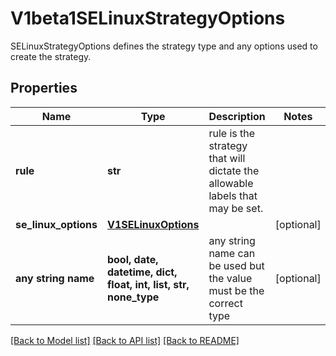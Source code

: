 # V1beta1SELinuxStrategyOptions

SELinuxStrategyOptions defines the strategy type and any options used to create the strategy.

## Properties
Name | Type | Description | Notes
------------ | ------------- | ------------- | -------------
**rule** | **str** | rule is the strategy that will dictate the allowable labels that may be set. | 
**se_linux_options** | [**V1SELinuxOptions**](V1SELinuxOptions.md) |  | [optional] 
**any string name** | **bool, date, datetime, dict, float, int, list, str, none_type** | any string name can be used but the value must be the correct type | [optional]

[[Back to Model list]](../README.md#documentation-for-models) [[Back to API list]](../README.md#documentation-for-api-endpoints) [[Back to README]](../README.md)


